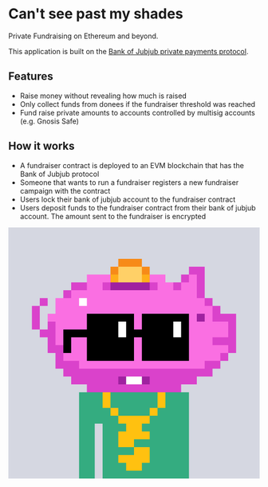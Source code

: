 # Can't see past my shades

Private Fundraising on Ethereum and beyond.

This application is built on the [Bank of Jubjub private payments protocol](https://bankofjubjub.com).

## Features

- Raise money without revealing how much is raised
- Only collect funds from donees if the fundraiser threshold was reached
- Fund raise private amounts to accounts controlled by multisig accounts (e.g. Gnosis Safe)

## How it works

- A fundraiser contract is deployed to an EVM blockchain that has the Bank of Jubjub protocol
- Someone that wants to run a fundraiser registers a new fundraiser campaign with the contract
- Users lock their bank of jubjub account to the fundraiser contract
- Users deposit funds to the fundraiser contract from their bank of jubjub account. The amount sent to the fundraiser is encrypted

![](./shades_noun.png)
